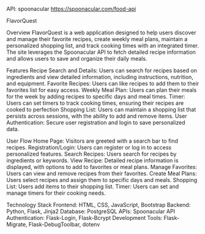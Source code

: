 API: spoonacular
https://spoonacular.com/food-api

FlavorQuest

Overview
FlavorQuest is a web application designed to help users discover and manage their favorite recipes, create weekly meal plans, maintain a personalized shopping list, and track cooking times with an integrated timer. The site leverages the Spoonacular API to fetch detailed recipe information and allows users to save and organize their daily meals.

Features
Recipe Search and Details: Users can search for recipes based on ingredients and view detailed information, including instructions, nutrition, and equipment.
Favorite Recipes: Users can like recipes to add them to their favorites list for easy access.
Weekly Meal Plan: Users can plan their meals for the week by adding recipes to specific days and meal times.
Timer: Users can set timers to track cooking times, ensuring their recipes are cooked to perfection
Shopping List: Users can maintain a shopping list that persists across sessions, with the ability to add and remove items.
User Authentication: Secure user registration and login to save personalized data.

User Flow
Home Page: Visitors are greeted with a search bar to find recipes.
Registration/Login: Users can register or log in to access personalized features.
Search Recipes: Users search for recipes by ingredients or keywords.
View Recipe: Detailed recipe information is displayed, with options to add to favorites or meal plans.
Manage Favorites: Users can view and remove recipes from their favorites.
Create Meal Plans: Users select recipes and assign them to specific days and meals.
Shopping List: Users add items to their shopping list.
Timer: Users can set and manage timers for their cooking needs.

Technology Stack
Frontend: HTML, CSS, JavaScript, Bootstrap
Backend: Python, Flask, Jinja2
Database: PostgreSQL
APIs: Spoonacular API
Authentication: Flask-Login, Flask-Bcrypt
Development Tools: Flask-Migrate, Flask-DebugToolbar, dotenv
